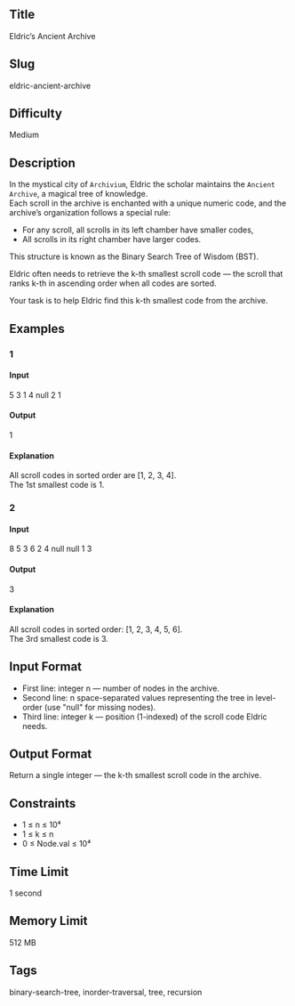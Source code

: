 ## Title
Eldric’s Ancient Archive

## Slug
eldric-ancient-archive


## Difficulty
Medium


## Description
In the mystical city of `Archivium`, Eldric the scholar maintains the `Ancient Archive`, a magical tree of knowledge.  
Each scroll in the archive is enchanted with a unique numeric code, and the archive’s organization follows a special rule:

- For any scroll, all scrolls in its left chamber have smaller codes,  
- All scrolls in its right chamber have larger codes.  

This structure is known as the Binary Search Tree of Wisdom (BST).  

Eldric often needs to retrieve the k-th smallest scroll code — the scroll that ranks k-th in ascending order when all codes are sorted.  

Your task is to help Eldric find this k-th smallest code from the archive.


## Examples

### 1
#### Input


5
3 1 4 null 2
1

#### Output

1

#### Explanation

All scroll codes in sorted order are [1, 2, 3, 4].  
The 1st smallest code is 1.

### 2

#### Input

8
5 3 6 2 4 null null 1
3

#### Output

3

#### Explanation

All scroll codes in sorted order: [1, 2, 3, 4, 5, 6].  
The 3rd smallest code is 3.


## Input Format  

- First line: integer n — number of nodes in the archive.  
- Second line: n space-separated values representing the tree in level-order (use "null" for missing nodes).  
- Third line: integer k — position (1-indexed) of the scroll code Eldric needs.  

## Output Format  

Return a single integer — the k-th smallest scroll code in the archive. 



## Constraints  

- 1 ≤ n ≤ 10⁴  
- 1 ≤ k ≤ n  
- 0 ≤ Node.val ≤ 10⁴

## Time Limit

1 second

## Memory Limit

512 MB

## Tags

binary-search-tree, inorder-traversal, tree, recursion 
